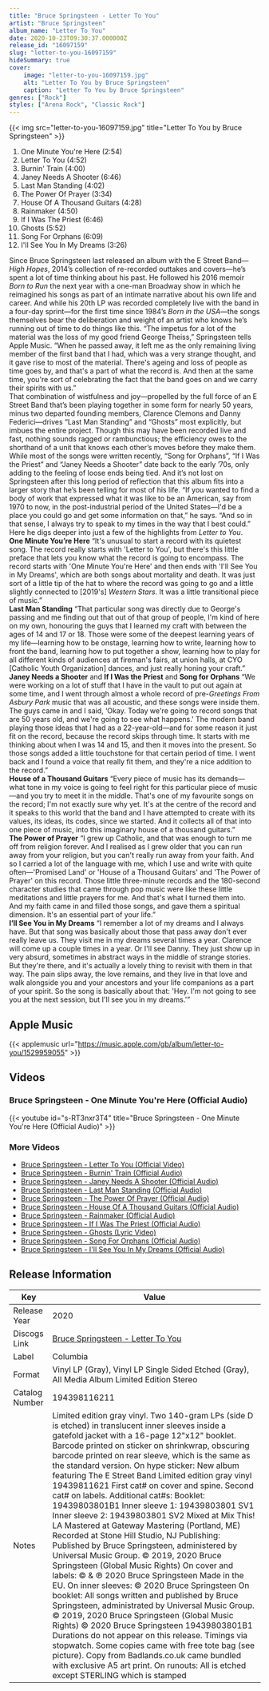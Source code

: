 ```yaml
---
title: "Bruce Springsteen - Letter To You"
artist: "Bruce Springsteen"
album_name: "Letter To You"
date: 2020-10-23T09:30:37.000000Z
release_id: "16097159"
slug: "letter-to-you-16097159"
hideSummary: true
cover:
    image: "letter-to-you-16097159.jpg"
    alt: "Letter To You by Bruce Springsteen"
    caption: "Letter To You by Bruce Springsteen"
genres: ["Rock"]
styles: ["Arena Rock", "Classic Rock"]
---
```


{{< img src="letter-to-you-16097159.jpg" title="Letter To You by Bruce Springsteen" >}}

<!-- section break -->

1. One Minute You're Here (2:54)
2. Letter To You (4:52)
3. Burnin' Train (4:00)
4. Janey Needs A Shooter (6:46)
5. Last Man Standing (4:02)
6. The Power Of Prayer (3:34)
7. House Of A Thousand Guitars (4:28)
8. Rainmaker (4:50)
9. If I Was The Priest (6:46)
10. Ghosts (5:52)
11. Song For Orphans (6:09)
12. I'll See You In My Dreams (3:26)

<!-- section break -->


Since Bruce Springsteen last released an album with the E Street Band—<i>High Hopes</i>, 2014’s collection of re-recorded outtakes and covers—he’s spent a lot of time thinking about his past. He followed his 2016 memoir <i>Born to Run</i> the next year with a one-man Broadway show in which he reimagined his songs as part of an intimate narrative about his own life and career. And while his 20th LP was recorded completely live with the band in a four-day sprint—for the first time since 1984’s <i>Born in the USA</i>—the songs themselves bear the deliberation and weight of an artist who knows he’s running out of time to do things like this. “The impetus for a lot of the material was the loss of my good friend George Theiss,” Springsteen tells Apple Music. “When he passed away, it left me as the only remaining living member of the first band that I had, which was a very strange thought, and it gave rise to most of the material. There's ageing and loss of people as time goes by, and that's a part of what the record is. And then at the same time, you're sort of celebrating the fact that the band goes on and we carry their spirits with us.”<br />
That combination of wistfulness and joy—propelled by the full force of an E Street Band that’s been playing together in some form for nearly 50 years, minus two departed founding members, Clarence Clemons and Danny Federici—drives “Last Man Standing” and “Ghosts” most explicitly, but imbues the entire project. Though this may have been recorded live and fast, nothing sounds ragged or rambunctious; the efficiency owes to the shorthand of a unit that knows each other’s moves before they make them. While most of the songs were written recently, “Song for Orphans”, “If I Was the Priest” and “Janey Needs a Shooter” date back to the early ’70s, only adding to the feeling of loose ends being tied. And it’s not lost on Springsteen after this long period of reflection that this album fits into a larger story that he’s been telling for most of his life. “If you wanted to find a body of work that expressed what it was like to be an American, say from 1970 to now, in the post-industrial period of the United States—I'd be a place you could go and get some information on that,” he says. “And so in that sense, I always try to speak to my times in the way that I best could.” Here he digs deeper into just a few of the highlights from <i>Letter to You</i>.<br />
<b>One Minute You’re Here</b>
“It's unusual to start a record with its quietest song. The record really starts with 'Letter to You', but there's this little preface that lets you know what the record is going to encompass. The record starts with 'One Minute You're Here' and then ends with 'I'll See You in My Dreams', which are both songs about mortality and death. It was just sort of a little tip of the hat to where the record was going to go and a little slightly connected to [2019's] <i>Western Stars</i>. It was a little transitional piece of music.”<br />
<b>Last Man Standing</b>
“That particular song was directly due to George's passing and me finding out that out of that group of people, I'm kind of here on my own, honouring the guys that I learned my craft with between the ages of 14 and 17 or 18. Those were some of the deepest learning years of my life—learning how to be onstage, learning how to write, learning how to front the band, learning how to put together a show, learning how to play for all different kinds of audiences at fireman's fairs, at union halls, at CYO [Catholic Youth Organization] dances, and just really honing your craft.”<br />
<b>Janey Needs a Shooter</b> and <b>If I Was the Priest</b> and <b>Song for Orphans</b>
“We were working on a lot of stuff that I have in the vault to put out again at some time, and I went through almost a whole record of pre-<i>Greetings From Asbury Park</i> music that was all acoustic, and these songs were inside them. The guys came in and I said, ‘Okay. Today we're going to record songs that are 50 years old, and we're going to see what happens.' The modern band playing those ideas that I had as a 22-year-old—and for some reason it just fit on the record, because the record skips through time. It starts with me thinking about when I was 14 and 15, and then it moves into the present. So those songs added a little touchstone for that certain period of time. I went back and I found a voice that really fit them, and they're a nice addition to the record.”<br />
<b>House of a Thousand Guitars</b>
“Every piece of music has its demands—what tone in my voice is going to feel right for this particular piece of music—and you try to meet it in the middle. That's one of my favourite songs on the record; I'm not exactly sure why yet. It's at the centre of the record and it speaks to this world that the band and I have attempted to create with its values, its ideas, its codes, since we started. And it collects all of that into one piece of music, into this imaginary house of a thousand guitars.”<br />
<b>The Power of Prayer</b>
“I grew up Catholic, and that was enough to turn me off from religion forever. And I realised as I grew older that you can run away from your religion, but you can't really run away from your faith. And so I carried a lot of the language with me, which I use and write with quite often—'Promised Land' or 'House of a Thousand Guitars' and 'The Power of Prayer' on this record. Those little three-minute records and the 180-second character studies that came through pop music were like these little meditations and little prayers for me. And that's what I turned them into. And my faith came in and filled those songs, and gave them a spiritual dimension. It's an essential part of your life.”<br />
<b>I’ll See You in My Dreams</b>
“I remember a lot of my dreams and I always have. But that song was basically about those that pass away don't ever really leave us. They visit me in my dreams several times a year. Clarence will come up a couple times in a year. Or I'll see Danny. They just show up in very absurd, sometimes in abstract ways in the middle of strange stories. But they're there, and it's actually a lovely thing to revisit with them in that way. The pain slips away, the love remains, and they live in that love and walk alongside you and your ancestors and your life companions as a part of your spirit. So the song is basically about that: 'Hey. I'm not going to see you at the next session, but I'll see you in my dreams.'”



## Apple Music
{{< applemusic url="https://music.apple.com/gb/album/letter-to-you/1529959055" >}}





## Videos
### Bruce Springsteen - One Minute You're Here (Official Audio)
{{< youtube id="s-RT3nxr3T4" title="Bruce Springsteen - One Minute You're Here (Official Audio)" >}}<br>

### More Videos

- [Bruce Springsteen - Letter To You (Official Video)](https://www.youtube.com/watch?v=AQyLEz0qy-g)
- [Bruce Springsteen - Burnin' Train (Official Audio)](https://www.youtube.com/watch?v=tTwpR6SCyRw)
- [Bruce Springsteen - Janey Needs A Shooter (Official Audio)](https://www.youtube.com/watch?v=A_BRCRkAkAE)
- [Bruce Springsteen - Last Man Standing (Official Audio)](https://www.youtube.com/watch?v=YE6l-_g814I)
- [Bruce Springsteen - The Power Of Prayer (Official Audio)](https://www.youtube.com/watch?v=Jb-m9SJKboE)
- [Bruce Springsteen - House Of A Thousand Guitars (Official Audio)](https://www.youtube.com/watch?v=KzvnEvbL-qs)
- [Bruce Springsteen - Rainmaker (Official Audio)](https://www.youtube.com/watch?v=E_0pQTEhj8A)
- [Bruce Springsteen - If I Was The Priest (Official Audio)](https://www.youtube.com/watch?v=izbq7IUYja0)
- [Bruce Springsteen - Ghosts (Lyric Video)](https://www.youtube.com/watch?v=Lo5QNcFioZ4)
- [Bruce Springsteen - Song For Orphans (Official Audio)](https://www.youtube.com/watch?v=ib96-ytmLDg)
- [Bruce Springsteen - I'll See You In My Dreams (Official Audio)](https://www.youtube.com/watch?v=r9Wi5ff4pNw)


## Release Information
|  Key           | Value                                                |
| ---------------| ---------------------------------------------------- |
| Release Year   | 2020                                   |
| Discogs Link   | [Bruce Springsteen - Letter To You](https://www.discogs.com/release/16097159-Bruce-Springsteen-Letter-To-You) |
| Label          | Columbia |
| Format         | Vinyl LP (Gray), Vinyl LP Single Sided Etched (Gray), All Media Album Limited Edition Stereo |
| Catalog Number | 194398116211 |
| Notes | Limited edition gray vinyl. Two 140-gram LPs (side D is etched) in translucent inner sleeves inside a gatefold jacket with a 16-page 12"x12" booklet.  Barcode printed on sticker on shrinkwrap, obscuring barcode printed on rear sleeve, which is the same as the standard version.  On hype sticker: New album featuring The E Street Band Limited edition gray vinyl 19439811621  First cat# on cover and spine. Second cat# on labels.  Additional cat#s: Booklet: 19439803801B1 Inner sleeve 1: 19439803801 SV1 Inner sleeve 2: 19439803801 SV2  Mixed at Mix This! LA Mastered at Gateway Mastering (Portland, ME) Recorded at Stone Hill Studio, NJ  Publishing: Published by Bruce Springsteen, administered by Universal Music Group. © 2019, 2020 Bruce Springsteen (Global Music Rights)  On cover and labels: © & ℗ 2020 Bruce Springsteen Made in the EU.  On inner sleeves: © 2020 Bruce Springsteen  On booklet: All songs written and published by Bruce Springsteen, administrated by Universal Music Group. © 2019, 2020 Bruce Springsteen (Global Music Rights) © 2020 Bruce Springsteen 19439803801B1  Durations do not appear on this release. Timings via stopwatch.  Some copies came with free tote bag (see picture). Copy from Badlands.co.uk came bundled with exclusive A5 art print.  On runouts: All is etched except STERLING which is stamped |